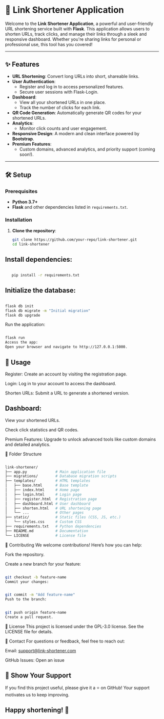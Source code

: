 # 🔗 Link Shortener Application

Welcome to the **Link Shortener Application**, a powerful and user-friendly URL shortening service built with **Flask**. This application allows users to shorten URLs, track clicks, and manage their links through a sleek and responsive dashboard. Whether you're sharing links for personal or professional use, this tool has you covered!

---

## ✨ Features

- **URL Shortening**: Convert long URLs into short, shareable links.
- **User Authentication**:
  - Register and log in to access personalized features.
  - Secure user sessions with Flask-Login.
- **Dashboard**:
  - View all your shortened URLs in one place.
  - Track the number of clicks for each link.
- **QR Code Generation**: Automatically generate QR codes for your shortened URLs.
- **Analytics**:
  - Monitor click counts and user engagement.
- **Responsive Design**: A modern and clean interface powered by **Bootstrap**.
- **Premium Features**:
  - Custom domains, advanced analytics, and priority support (coming soon!).

---

## 🛠️ Setup

### Prerequisites
- **Python 3.7+**
- **Flask** and other dependencies listed in `requirements.txt`.

### Installation

1. **Clone the repository**:
   ```bash 
   git clone https://github.com/your-repo/link-shortener.git
   cd link-shortener
   
## Install dependencies:

```bash 
  
   pip install -r requirements.txt
```
## Initialize the database:

```bash

flask db init
flask db migrate -m "Initial migration"
flask db upgrade
```
Run the application:

```bash

flask run
Access the app:
Open your browser and navigate to http://127.0.0.1:5000.
```
## 🚀 Usage
Register: Create an account by visiting the registration page.

Login: Log in to your account to access the dashboard.

Shorten URLs: Submit a URL to generate a shortened version.

## Dashboard:

View your shortened URLs.

Check click statistics and QR codes.

Premium Features: Upgrade to unlock advanced tools like custom domains and detailed analytics.

📂 Folder Structure
```bash

link-shortener/
├── app.py             # Main application file
├── migrations/        # Database migration scripts
├── templates/         # HTML templates
│   ├── base.html      # Base template
│   ├── index.html     # Home page
│   ├── login.html     # Login page
│   ├── register.html  # Registration page
│   ├── dashboard.html # User dashboard
│   ├── shorten.html   # URL shortening page
│   └── ...            # Other pages
├── static/            # Static files (CSS, JS, etc.)
│   └── styles.css     # Custom CSS
├── requirements.txt   # Python dependencies
├── README.md          # Documentation
└── LICENSE            # License file

```
🤝 Contributing
We welcome contributions! Here’s how you can help:

Fork the repository.

Create a new branch for your feature:

```bash

git checkout -b feature-name
Commit your changes:
```
```bash

git commit -m "Add feature-name"
Push to the branch:
```
```bash

git push origin feature-name
Create a pull request.
```
📜 License
This project is licensed under the GPL-3.0 license. See the LICENSE file for details.

📧 Contact
For questions or feedback, feel free to reach out:

Email: support@link-shortener.com

GitHub Issues: Open an issue

## 🌟 Show Your Support
If you find this project useful, please give it a ⭐️ on GitHub! Your support motivates us to keep improving.

## Happy shortening! 🎉
